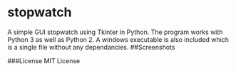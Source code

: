 # stopwatch
A simple GUI stopwatch using Tkinter in Python.
The program works with Python 3 as well as Python 2. A windows executable is also included which is a single file without any dependancies.
##Screenshots


###License
MIT License
